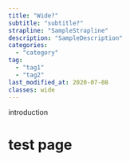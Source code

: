 ```yaml
---
title: "Wide?"
subtitle: "subtitle?"
strapline: "SampleStrapline"
description: "SampleDescription"
categories:
  - "category"
tag:
  - "tag1"
  - "tag2"
last_modified_at: 2020-07-08
classes: wide
---
```


introduction

# test page

